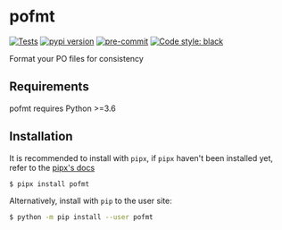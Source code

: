 # pofmt

[![Tests](https://github.com/frostming/pofmt/workflows/Tests/badge.svg)](https://github.com/frostming/pofmt/actions?query=workflow%3Aci)
[![pypi version](https://img.shields.io/pypi/v/pofmt.svg)](https://pypi.org/project/pofmt/)
[![pre-commit](https://img.shields.io/badge/pre--commit-enabled-brightgreen?logo=pre-commit&logoColor=white)](https://github.com/pre-commit/pre-commit)
[![Code style: black](https://img.shields.io/badge/code%20style-black-000000.svg)](https://github.com/psf/black)

Format your PO files for consistency

## Requirements

pofmt requires Python >=3.6

## Installation

It is recommended to install with `pipx`, if `pipx` haven't been installed yet, refer to the [pipx's docs](https://github.com/pipxproject/pipx)

```bash
$ pipx install pofmt
```

Alternatively, install with `pip` to the user site:

```bash
$ python -m pip install --user pofmt
```
